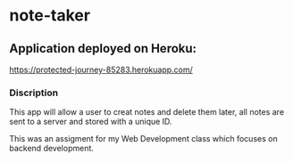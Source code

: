 # note-taker

## Application deployed on Heroku:

https://protected-journey-85283.herokuapp.com/ 

### Discription
This app will allow a user to creat notes and delete them later, all notes are sent to a server and stored with a unique ID.

This was an assigment for my Web Development class which focuses on backend development.